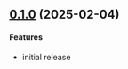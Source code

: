 ## [0.1.0](http://github.com/twada/node-descmd-reporter/releases/tag/v0.1.0) (2025-02-04)


#### Features

* initial release
